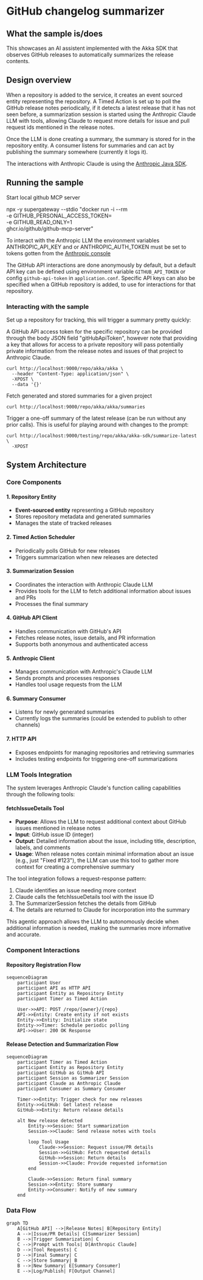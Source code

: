 # GitHub changelog summarizer

## What the sample is/does

This showcases an AI assistent implemented with the Akka SDK that observes GitHub releases to automatically summarizes the release contents.

## Design overview

When a repository is added to the service, it creates an event sourced entity representing the repository. A Timed Action 
is set up to poll the GitHub release notes periodically, if it detects a latest release that it has not seen before, 
a summarization session is started using the Anthropic Claude LLM with tools, allowing Claude to request more details 
for issue and pull request ids mentioned in the release notes.

Once the LLM is done creating a summary, the summary is stored for in the repository entity. A consumer listens for summaries
and can act by publishing the summary somewhere (currently it logs it).

The interactions with Anthropic Claude is using the [Anthropic Java SDK](https://github.com/anthropics/anthropic-sdk-java).

## Running the sample

Start local github MCP server

npx -y supergateway --stdio "docker run -i --rm \
  -e GITHUB_PERSONAL_ACCESS_TOKEN=<token> \
  -e GITHUB_READ_ONLY=1 \
  ghcr.io/github/github-mcp-server"

To interact with the Anthropic LLM the environment variables ANTHROPIC_API_KEY and or ANTHROPIC_AUTH_TOKEN must be set
to tokens gotten from the [Anthropic console](https://console.anthropic.com/)

The GitHub API interactions are done anonymously by default, but a default API key can be defined using environment variable
`GITHUB_API_TOKEN` or config `github-api-token` in `application.conf`. Specific API keys can also be specified when a GitHub repository
is added, to use for interactions for that repository.


### Interacting with the sample

Set up a repository for tracking, this will trigger a summary pretty quickly:

A GitHub API access token for the specific repository can be provided through the body JSON field "gitHubApiToken", however
note that providing a key that allows for access to a private repository will pass potentially private information from
the release notes and issues of that project to Anthropic Claude.

```shell
curl http://localhost:9000/repo/akka/akka \
  --header "Content-Type: application/json" \
  -XPOST \
  --data '{}'
```

Fetch generated and stored summaries for a given project
```shell 
curl http://localhost:9000/repo/akka/akka/summaries
```

Trigger a one-off summary of the latest release (can be run without any prior calls). This is useful for playing around
with changes to the prompt:

```shell
curl http://localhost:9000/testing/repo/akka/akka-sdk/summarize-latest \
  -XPOST
```

## System Architecture

### Core Components

#### 1. Repository Entity

- **Event-sourced entity** representing a GitHub repository
- Stores repository metadata and generated summaries
- Manages the state of tracked releases

#### 2. Timed Action Scheduler

- Periodically polls GitHub for new releases
- Triggers summarization when new releases are detected

#### 3. Summarization Session

- Coordinates the interaction with Anthropic Claude LLM
- Provides tools for the LLM to fetch additional information about issues and PRs
- Processes the final summary

#### 4. GitHub API Client

- Handles communication with GitHub's API
- Fetches release notes, issue details, and PR information
- Supports both anonymous and authenticated access

#### 5. Anthropic Client

- Manages communication with Anthropic's Claude LLM
- Sends prompts and processes responses
- Handles tool usage requests from the LLM

#### 6. Summary Consumer

- Listens for newly generated summaries
- Currently logs the summaries (could be extended to publish to other channels)

#### 7. HTTP API

- Exposes endpoints for managing repositories and retrieving summaries
- Includes testing endpoints for triggering one-off summarizations

### LLM Tools Integration

The system leverages Anthropic Claude's function calling capabilities through the following tools:

#### fetchIssueDetails Tool

- **Purpose**: Allows the LLM to request additional context about GitHub issues mentioned in release notes
- **Input**: GitHub issue ID (integer)
- **Output**: Detailed information about the issue, including title, description, labels, and comments
- **Usage**: When release notes contain minimal information about an issue (e.g., just "Fixed #123"), the LLM can use this tool to gather more context for creating a comprehensive summary

The tool integration follows a request-response pattern:
1. Claude identifies an issue needing more context
2. Claude calls the fetchIssueDetails tool with the issue ID
3. The SummarizerSession fetches the details from GitHub
4. The details are returned to Claude for incorporation into the summary

This agentic approach allows the LLM to autonomously decide when additional information is needed, making the summaries more informative and accurate.

### Component Interactions

#### Repository Registration Flow

```mermaid
sequenceDiagram
    participant User
    participant API as HTTP API
    participant Entity as Repository Entity
    participant Timer as Timed Action

    User->>API: POST /repo/{owner}/{repo}
    API->>Entity: Create entity if not exists
    Entity->>Entity: Initialize state
    Entity->>Timer: Schedule periodic polling
    API->>User: 200 OK Response
```

#### Release Detection and Summarization Flow

```mermaid
sequenceDiagram
    participant Timer as Timed Action
    participant Entity as Repository Entity
    participant GitHub as GitHub API
    participant Session as Summarizer Session
    participant Claude as Anthropic Claude
    participant Consumer as Summary Consumer

    Timer->>Entity: Trigger check for new releases
    Entity->>GitHub: Get latest release
    GitHub->>Entity: Return release details
    
    alt New release detected
        Entity->>Session: Start summarization
        Session->>Claude: Send release notes with tools
        
        loop Tool Usage
            Claude->>Session: Request issue/PR details
            Session->>GitHub: Fetch requested details
            GitHub->>Session: Return details
            Session->>Claude: Provide requested information
        end
        
        Claude->>Session: Return final summary
        Session->>Entity: Store summary
        Entity->>Consumer: Notify of new summary
    end
```

### Data Flow

```mermaid
graph TD
    A[GitHub API] -->|Release Notes| B[Repository Entity]
    A -->|Issue/PR Details| C[Summarizer Session]
    B -->|Trigger Summarization| C
    C -->|Prompt with Tools| D[Anthropic Claude]
    D -->|Tool Requests| C
    D -->|Final Summary| C
    C -->|Store Summary| B
    B -->|New Summary| E[Summary Consumer]
    E -->|Log/Publish| F[Output Channel]
```

